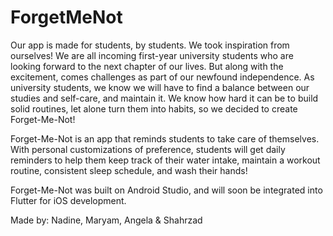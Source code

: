 # ForgetMeNot

Our app is made for students, by students. We took inspiration from ourselves! 
We are all incoming first-year university students who are looking forward to the next chapter of our lives. 
But along with the excitement, comes challenges as part of our newfound independence. 
As university students, we know we will have to find a balance between our studies and self-care, and maintain it. 
We know how hard it can be to build solid routines, let alone turn them into habits, so we decided to create Forget-Me-Not!

Forget-Me-Not is an app that reminds students to take care of themselves. 
With personal customizations of preference, students will get daily reminders to help them keep track of their water intake, 
maintain a workout routine, consistent sleep schedule, and wash their hands!
	
Forget-Me-Not was built on Android Studio, and will soon be integrated into Flutter for iOS development.

Made by: Nadine, Maryam, Angela & Shahrzad
